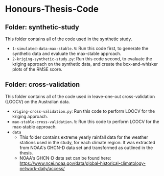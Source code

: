 # Honours-Thesis-Code

## Folder: synthetic-study
This folder contains all of the code used in the synthetic study.

- `1-simulated-data-max-stable.R`: Run this code first, to generate the synthetic data and evaluate the max-stable approach.
- `2-kriging-synthetic-study.py`: Run this code second, to evaluate the kriging approach on the synthetic data, and create the box-and-whisker plots of the RMSE score.

## Folder: cross-validation
This folder contains all of the code used in leave-one-out cross-validation (LOOCV) on the Australian data.

- `kriging-cross-validation.py`: Run this code to perform LOOCV for the kriging approach.
- `max-stable-cross-validation.R`: Run this code to perform LOOCV for the max-stable approach.
- `data`
  - This folder contains extreme yearly rainfall data for the weather stations used in the study, for each climate region. It was extracted from NOAA's GHCN-D data set and transformed as outlined in the thesis.
  - NOAA's GHCN-D data set can be found here: https://www.ncei.noaa.gov/data/global-historical-climatology-network-daily/access/ 
